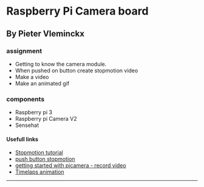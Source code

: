 # Raspberry Pi **Camera board**
## By Pieter Vleminckx

### assignment
- Getting to know the camera module.
- When pushed on button create stopmotion video
- Make a video
- Make an animated gif

### components
- Raspberry pi 3
- Raspberry pi Camera V2
- Sensehat

#### Usefull links
- [Stopmotion tutorial](https://projects.raspberrypi.org/en/projects/push-button-stop-motion)
- [push button stopmotion](https://projects.raspberrypi.org/en/projects/push-button-stop-motion/)
- [getting started with picamera - record video](https://projects.raspberrypi.org/en/projects/getting-started-with-picamera)
- [Timelaps animation](https://projects.raspberrypi.org/en/projects/timelapse-setup)
---

